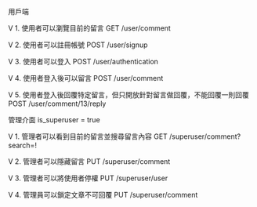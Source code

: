 用戶端  

V 1. 使用者可以瀏覽目前的留言 GET /user/comment  

V 2. 使用者可以註冊帳號 POST /user/signup  

V 3. 使用者可以登入 POST /user/authentication  

V 4. 使用者登入後可以留言 POST /user/comment  

V 5. 使用者登入後回覆特定留言，但只開放針對留言做回覆，不能回覆一則回覆  POST /user/comment/13/reply  

管理介面 is_superuser = true  

V 1. 管理者可以看到目前的留言並搜尋留言內容 GET /superuser/comment?search=!  

V 2. 管理者可以隱藏留言 PUT /superuser/comment  

V 3. 管理者可以將使用者停權 PUT /superuser/user  

V 4. 管理員可以鎖定文章不可回覆 PUT /superuser/comment
